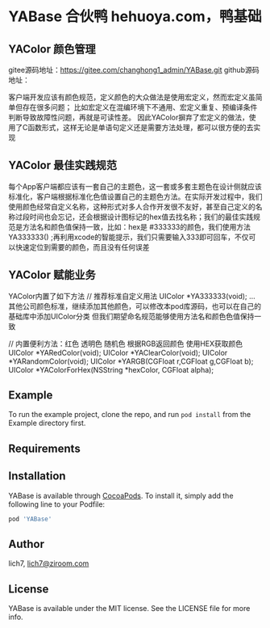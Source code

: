 # YABase 合伙鸭 hehuoya.com，鸭基础

## YAColor 颜色管理
gitee源码地址：https://gitee.com/changhong1_admin/YABase.git
github源码地址：

客户端开发应该有颜色规范，定义颜色的大众做法是使用宏定义，然而宏定义虽简单但存在很多问题；
比如宏定义在混编环境下不通用、宏定义重复、预编译条件判断导致故障性问题，再就是可读性差。 
因此YAColor摒弃了宏定义的做法，使用了C函数形式，这样无论是单语句定义还是需要方法处理，都可以很方便的去实现

## YAColor 最佳实践规范
每个App客户端都应该有一套自己的主题色，这一套或多套主题色在设计侧就应该标准化，客户端根据标准化色值设置自己的主题色方法。在实际开发过程中，我们使用颜色经常自定义名称，这种形式对多人合作开发很不友好，甚至自己定义的名称过段时间也会忘记，还会根据设计图标记的hex值去找名称；我们的最佳实践规范是方法名和颜色值保持一致，比如：hex是 #333333的颜色，我们使用方法 YA333333() ;再利用xcode的智能提示，我们只需要输入333即可回车，不仅可以快速定位到需要的颜色，而且没有任何误差

## YAColor 赋能业务
YAColor内置了如下方法
// 推荐标准自定义用法
UIColor *YA333333(void); 
... 其他公司颜色标准，继续添加其他颜色，可以修改本pod库源码，也可以在自己的基础库中添加UIColor分类
但我们期望命名规范能够使用方法名和颜色色值保持一致


// 内置便利方法：红色 透明色 随机色 根据RGB返回颜色 使用HEX获取颜色
UIColor *YARedColor(void);
UIColor *YAClearColor(void);
UIColor *YARandomColor(void);
UIColor *YARGB(CGFloat r,CGFloat g,CGFloat b);
UIColor *YAColorForHex(NSString *hexColor, CGFloat alpha);


## Example
To run the example project, clone the repo, and run `pod install` from the Example directory first.

## Requirements
## Installation

YABase is available through [CocoaPods](https://cocoapods.org). To install
it, simply add the following line to your Podfile:

```ruby
pod 'YABase'
```

## Author

lich7, lich7@ziroom.com

## License

YABase is available under the MIT license. See the LICENSE file for more info.
